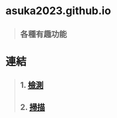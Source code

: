 # asuka2023.github.io
>## 各種有趣功能

# 連結
>## 1.  [檢測](https://asuka2023.github.io/detection/)
>## 2.  [掃描](https://asuka2023.github.io/scanner/)
